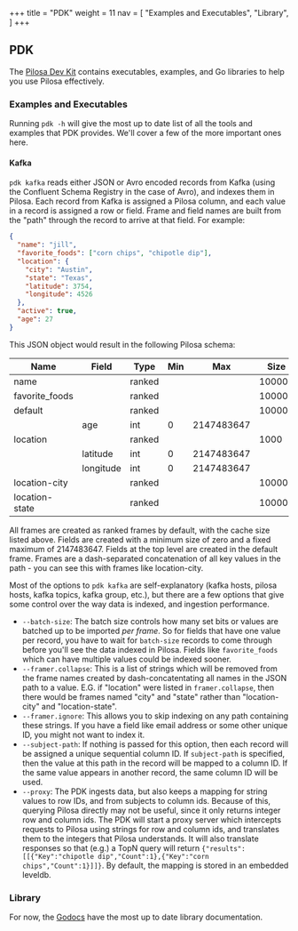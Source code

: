 +++
title = "PDK"
weight = 11
nav = [
    "Examples and Executables",
    "Library",
]
+++

## PDK

The [Pilosa Dev Kit](https://github.com/pilosa/pdk) contains executables, examples, and Go libraries to help you use Pilosa effectively.

### Examples and Executables
Running `pdk -h` will give the most up to date list of all the tools and examples that PDK provides. We'll cover a few of the more important ones here.

#### Kafka
`pdk kafka` reads either JSON or Avro encoded records from Kafka (using the
Confluent Schema Registry in the case of Avro), and indexes them in Pilosa. Each
record from Kafka is assigned a Pilosa column, and each value in a record is
assigned a row or field. Frame and field names are built from the "path" through
the record to arrive at that field. For example:

```json
{
  "name": "jill",
  "favorite_foods": ["corn chips", "chipotle dip"],
  "location": {
    "city": "Austin",
    "state": "Texas",
    "latitude": 3754,
    "longitude": 4526
  },
  "active": true,
  "age": 27
}
```

This JSON object would result in the following Pilosa schema:

| Name           | Field     | Type   | Min |        Max |   Size |
|----------------|-----------|--------|-----|------------|--------|
| name           |           | ranked |     |            | 100000 |
| favorite_foods |           | ranked |     |            | 100000 |
| default        |           | ranked |     |            | 100000 |
|                | age       | int    |   0 | 2147483647 |        |
| location       |           | ranked |     |            |   1000 |
|                | latitude  | int    |   0 | 2147483647 |        |
|                | longitude | int    |   0 | 2147483647 |        |
| location-city  |           | ranked |     |            | 100000 |
| location-state |           | ranked |     |            | 100000 |

All frames are created as ranked frames by default, with the cache size listed above. Fields are created with
a minimum size of zero and a fixed maximum of 2147483647. Fields at the top level
are created in the default frame. Frames are a dash-separated concatenation of
all key values in the path - you can see this with frames like location-city.


Most of the options to `pdk kafka` are self-explanatory (kafka hosts, pilosa hosts,
kafka topics, kafka group, etc.), but there are a few options that give some
control over the way data is indexed, and ingestion performance.

* `--batch-size`: The batch size controls how many set bits or values are batched up to be imported *per frame*. So for fields that have one value per record, you have to wait for `batch-size` records to come through before you'll see the data indexed in Pilosa. Fields like `favorite_foods` which can have multiple values could be indexed sooner.
* `--framer.collapse`: This is a list of strings which will be removed from the frame names created by dash-concatentating all names in the JSON path to a value. E.G. if "location" were listed in `framer.collapse`, then there would be frames named "city" and "state" rather than "location-city" and "location-state".
* `--framer.ignore`: This allows you to skip indexing on any path containing these strings. If you have a field like email address or some other unique ID, you might not want to index it.
* `--subject-path`: If nothing is passed for this option, then each record will be assigned a unique sequential column ID. If `subject-path` is specified, then the value at this path in the record will be mapped to a column ID. If the same value appears in another record, the same column ID will be used.
* `--proxy`: The PDK ingests data, but also keeps a mapping for string values to row IDs, and from subjects to column ids. Because of this, querying Pilosa directly may not be useful, since it only returns integer row and column ids. The PDK will start a proxy server which intercepts requests to Pilosa using strings for row and column ids, and translates them to the integers that Pilosa understands. It will also translate responses so that (e.g.) a TopN query will return `{"results":[[{"Key":"chipotle dip","Count":1},{"Key":"corn chips","Count":1}]]}`. By default, the mapping is stored in an embedded leveldb.


### Library

For now, the [Godocs](https://godoc.org/github.com/pilosa/pdk) have the most up to date library documentation.

